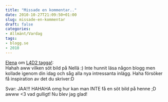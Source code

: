 ```yaml
---
title: "Missade en kommentar.."
date: 2010-10-27T21:09:50+01:00
slug: missade-en-kommentar
draft: false
categories:
- Allmänt/Vardag
tags:
- blogg.se
- 2010
---
```

[Elena](http://elenastyle.blogg.se/) om [L4D2 tagga!](http://camillalovgren.blogg.se/2010/october/l4d2-tagga.html):  
Hahah aww vilken söt bild på Nellä :) Inte hunnit läsa någon blogg men kollade igenom din idag och såg alla nya intressanta inlägg. Haha försöker få inspiration av det du skriver:D  
  
Svar: JAA!!! HAHAHA omg hur kan man INTE få en söt bild på henne ;D  
awww <3 vad gulligt! Nu blev jag glad!